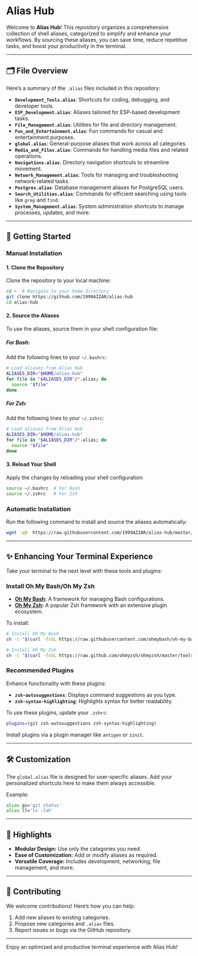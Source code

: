 # Alias Hub

Welcome to **Alias Hub**! This repository organizes a comprehensive collection of shell aliases, categorized to simplify and enhance your workflows. By sourcing these aliases, you can save time, reduce repetitive tasks, and boost your productivity in the terminal.

---

## 🗂 File Overview

Here’s a summary of the `.alias` files included in this repository:

- **`Development_Tools.alias`**: Shortcuts for coding, debugging, and developer tools.
- **`ESP_Development.alias`**: Aliases tailored for ESP-based development tasks.
- **`File_Management.alias`**: Utilities for file and directory management.
- **`Fun_and_Entertainment.alias`**: Fun commands for casual and entertainment purposes.
- **`global.alias`**: General-purpose aliases that work across all categories.
- **`Media_and_Files.alias`**: Commands for handling media files and related operations.
- **`Navigations.alias`**: Directory navigation shortcuts to streamline movement.
- **`Network_Management.alias`**: Tools for managing and troubleshooting network-related tasks.
- **`Postgres.alias`**: Database management aliases for PostgreSQL users.
- **`Search_Utilities.alias`**: Commands for efficient searching using tools like `grep` and `find`.
- **`System_Management.alias`**: System administration shortcuts to manage processes, updates, and more.

---

## 🚀 Getting Started

### Manual Installation

#### 1. Clone the Repository
Clone the repository to your local machine:
```bash
cd ~  # Navigate to your home directory
git clone https://github.com/1999AZZAR/alias-hub
cd alias-hub
```

#### 2. Source the Aliases
To use the aliases, source them in your shell configuration file:

##### For Bash:
Add the following lines to your `~/.bashrc`:
```bash
# Load aliases from Alias Hub
ALIASES_DIR="$HOME/alias-hub"
for file in "$ALIASES_DIR"/*.alias; do
  source "$file"
done
```

##### For Zsh:
Add the following lines to your `~/.zshrc`:
```bash
# Load aliases from Alias Hub
ALIASES_DIR="$HOME/alias-hub"
for file in "$ALIASES_DIR"/*.alias; do
  source "$file"
done
```

#### 3. Reload Your Shell
Apply the changes by reloading your shell configuration:
```bash
source ~/.bashrc  # For Bash
source ~/.zshrc   # For Zsh
```

### Automatic Installation
Run the following command to install and source the aliases automatically:
```bash
wget -qO- https://raw.githubusercontent.com/1999AZZAR/alias-hub/master/install.sh | bash
```

---

## ✨ Enhancing Your Terminal Experience

Take your terminal to the next level with these tools and plugins:

### Install Oh My Bash/Oh My Zsh
- **[Oh My Bash](https://github.com/ohmybash/oh-my-bash):** A framework for managing Bash configurations.
- **[Oh My Zsh](https://ohmyz.sh):** A popular Zsh framework with an extensive plugin ecosystem.

To install:
```bash
# Install Oh My Bash
sh -c "$(curl -fsSL https://raw.githubusercontent.com/ohmybash/oh-my-bash/master/tools/install.sh)"

# Install Oh My Zsh
sh -c "$(curl -fsSL https://raw.github.com/ohmyzsh/ohmyzsh/master/tools/install.sh)"
```

### Recommended Plugins
Enhance functionality with these plugins:
- **`zsh-autosuggestions`**: Displays command suggestions as you type.
- **`zsh-syntax-highlighting`**: Highlights syntax for better readability.

To use these plugins, update your `.zshrc`:
```bash
plugins=(git zsh-autosuggestions zsh-syntax-highlighting)
```

Install plugins via a plugin manager like `antigen` or `zinit`.

---

## 🛠️ Customization

The `global.alias` file is designed for user-specific aliases. Add your personalized shortcuts here to make them always accessible.

Example:
```bash
alias gs='git status'
alias ll='ls -lah'
```

---

## 🌟 Highlights

- **Modular Design:** Use only the categories you need.
- **Ease of Customization:** Add or modify aliases as required.
- **Versatile Coverage:** Includes development, networking, file management, and more.

---

## 🤝 Contributing

We welcome contributions! Here’s how you can help:

1. Add new aliases to existing categories.
2. Propose new categories and `.alias` files.
3. Report issues or bugs via the GitHub repository.

---

Enjoy an optimized and productive terminal experience with Alias Hub!

